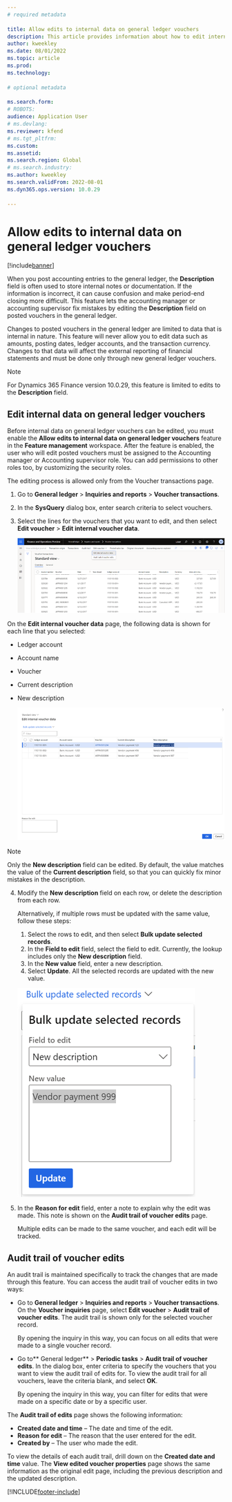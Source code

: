 ```yaml
---
# required metadata

title: Allow edits to internal data on general ledger vouchers
description: This article provides information about how to edit internal data on general ledger vouchers.
author: kweekley
ms.date: 08/01/2022
ms.topic: article
ms.prod: 
ms.technology: 

# optional metadata

ms.search.form: 
# ROBOTS: 
audience: Application User
# ms.devlang: 
ms.reviewer: kfend
# ms.tgt_pltfrm: 
ms.custom: 
ms.assetid: 
ms.search.region: Global
# ms.search.industry: 
ms.author: kweekley
ms.search.validFrom: 2022-08-01
ms.dyn365.ops.version: 10.0.29

---
```


# Allow edits to internal data on general ledger vouchers

[!include[banner](../includes/banner.md)]


When you post accounting entries to the general ledger, the **Description** field is often used to store internal notes or documentation. If the information is incorrect, it can cause confusion and make period-end closing more difficult. This feature lets the accounting manager or accounting supervisor fix mistakes by editing the **Description** field on posted vouchers in the general ledger.

Changes to posted vouchers in the general ledger are limited to data that is internal in nature. This feature will never allow you to edit data such as amounts, posting dates, ledger accounts, and the transaction currency. Changes to that data will affect the external reporting of financial statements and must be done only through new general ledger vouchers.

> [!NOTE]
> For Dynamics 365 Finance version 10.0.29, this feature is limited to edits to the **Description** field.

## Edit internal data on general ledger vouchers

Before internal data on general ledger vouchers can be edited, you must enable the **Allow edits to internal data on general ledger vouchers** feature in the **Feature management** workspace.
After the feature is enabled, the user who will edit posted vouchers must be assigned to the Accounting manager or Accounting supervisor role. You can add permissions to other roles too, by customizing the security roles.

The editing process is allowed only from the Voucher transactions page.

1. Go to **General ledger** > **Inquiries and reports** > **Voucher transactions**.
2. In the **SysQuery** dialog box, enter search criteria to select vouchers.
3. Select the lines for the vouchers that you want to edit, and then select **Edit voucher** > **Edit internal voucher data**.

    [![Voucher transactions page.](./media/voucher-transactions-page.png)](./media/voucher-transactions-page.png)
    
On the **Edit internal voucher data** page, the following data is shown for each line that you selected:
  
  - Ledger account
  - Account name
  - Voucher
  - Current description
  - New description

    [![Journal voucher.](./media/edit-internal-voucher-data.png)](./media/edit-internal-voucher-data.png)
    
> [!NOTE]
> Only the **New description** field can be edited. By default, the value matches the value of the **Current description** field, so that you can quickly fix minor mistakes in the description.

4. Modify the **New description** field on each row, or delete the description from each row.

   Alternatively, if multiple rows must be updated with the same value, follow these steps:

      1. Select the rows to edit, and then select **Bulk update selected records**.
      2. In the **Field to edit** field, select the field to edit. Currently, the lookup includes only the **New description** field.
      3. In the **New value** field, enter a new description.
      4. Select **Update**. All the selected records are updated with the new value.

      [![Bulk update selected records dialog box.](./media/bulk-update-selected-records.png)](./media/bulk-update-selected-records.png)
    
5. In the **Reason for edit** field, enter a note to explain why the edit was made. This note is shown on the **Audit trail of voucher edits** page.

   Multiple edits can be made to the same voucher, and each edit will be tracked.

## Audit trail of voucher edits

An audit trail is maintained specifically to track the changes that are made through this feature. You can access the audit trail of voucher edits in two ways:

  - Go to **General ledger** > **Inquiries and reports** > **Voucher transactions**. On the **Voucher inquiries** page, select **Edit voucher** > **Audit trail of voucher edits**. The audit trail is shown only for the selected voucher record. 
   
    By opening the inquiry in this way, you can focus on all edits that were made to a single voucher record.
  
  - Go to** General ledger** > **Periodic tasks** > **Audit trail of voucher edits**. In the dialog box, enter criteria to specify the vouchers that you want to view the audit trail of edits for. To view the audit trail for all vouchers, leave the criteria blank, and select **OK**. 
    
    By opening the inquiry in this way, you can filter for edits that were made on a specific date or by a specific user.

The **Audit trail of edits** page shows the following information:

- **Created date and time** – The date and time of the edit.
- **Reason for edit** – The reason that the user entered for the edit.
- **Created by** – The user who made the edit.

To view the details of each audit trail, drill down on the **Created date and time** value. The **View edited voucher properties** page shows the same information as the original edit page, including the previous description and the updated description.


[!INCLUDE[footer-include](../../includes/footer-banner.md)]
